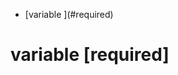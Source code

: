 <!-- MarkdownTOC autolink="true" bracket="round" -->

- [variable \](#required\)

<!-- /MarkdownTOC -->


# variable \[required\]
